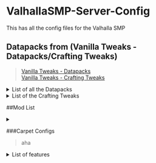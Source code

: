 # ValhallaSMP-Server-Config
This has all the config files for the Valhalla SMP


## Datapacks from (Vanilla Tweaks - Datapacks/Crafting Tweaks)
>[Vanilla Tweaks - Datapacks](https://vanillatweaks.net/picker/datapacks/ "Datapacks")<br>
>[Vanilla Tweaks - Crafting Tweaks](https://vanillatweaks.net/picker/crafting-tweaks/ "Crafting Tweaks")
<details>
<summary>List of all the Datapacks</summary>
- AFK Display
	- Gray’s out the player's name if not moving for more than 5 minutes.
 
- Armor Statues
	- Adds a unique book that allows you to manipulate armor stands and item frames.
	- To obtain the book sign a book & quill Statues exactly like it is written here.
	- [ARMOR STAND BOOK TUTORIAL - Beginners guide](https://www.youtube.com/watch?v=nV9-_RacnoI)


- Coordinates HUD
	- Adds information above your Hotbar (XYZ Coordinates & 24Hr. Clock).
	- [Minecraft 1.14 Coordinates HUD Datapack (Vanilla Tweaks)](https://www.youtube.com/watch?v=LSJNVuKMVrY)

- Custom Nether Portals
	- Allows Crying Obsidian to be used as part of a nether portal.
	- [Custom Nether Portals | 1.15-1.18 Data Pack](https://www.youtube.com/watch?v=WfqUtUhI7qM)

- Double Shulker Shells
	- Shulkers drop two shells instead of one when killed.

- Durability Ping
	- Lets you know when your tool has 10% durability left.  
	- Type /trigger duraPing to configure it yourself.

- Fast Leaf Decay
	- Leaves decay at a much faster rate.

- Kill Empty Boats
	- Adds an admin command to destroy any boats without any player in them.

- Larger Phantoms
	- Phantoms grow larger the more days you do not sleep.

- More Mob Head
	- Adds a chance for a mob to drop its head when killed.

- Multiplayer Sleep
	- Allows a percentage of people to sleep in order for the night to pass.
	- This is set to 50% on the server.

- Nether Portal Coordinates
	- Adds a command to see where a nether portal needs to be in the overworld or nether to sync up to each other.
	- [Minecraft 1.14 : Easy Nether Portal Sync Data Pack (Vanilla Tweaks)](https://www.youtube.com/watch?v=_rRR-CBq1yM)

- Player Head Drops
	- Players drop their head when killed by another player.

- Real Time Clock
	- Adds a trigger command to see how long the server has been running in real time.

- Silence Mobs
	- Allows you to silence a mob by adding any of these names to it via nametag.
	- Silence me || silence me || silence_me

- Spawning Spheres
	- Allows you to view the spawnable areas around a point for potential spawning spaces.  
	- [Minecraft 1.14 Spawning Spheres (Vanilla Tweaks)](https://www.youtube.com/watch?v=eBHYbRoVzoE)
   
- Unlock All Recipes
	- Automatically unlocks all the recipes in-game.
</details>

<details>
<summary>List of the Crafting Tweaks</summary>
</details>


##Mod List
<details>
<summary></summary>
</details>

###Carpet Configs
>aha
<details>
<summary>List of features</summary>
-   silverFishDropGravel
	-   When Silverfish come out of a block it drops gravel
-   combineXPOrbs
	-   XP orbs will now combine making them more lag efficient.
-   dispensersPlayRecords
	-   Dispensers can now interact with jukeboxes.
-   xpNoCooldown
	-   XP will now instantly be sucked up by the player.
-   ctrlQCraftingFix
	-   You can now use Ctrl q in the crafting table.
-   piglinsSpawningInBastions
	-   Piglins, Piglin Brutes, and Hoglins will now respawn in bastions.
-   spiderJockeysDropGapples
	-   Spider Jockeys will drop Enchanted Golden Apples 50% of the time they are killed.
-   betterBonemeal
	-   You can now bonemeal Sugarcane, cactus, and lilypads.
-   renewableBlackstone
	-   Basalt generators without soul soil underneath will generate blackstone instead.
-   renewableSponges
	-   Guardians when struck by lightning will turn into elder guardians.
-   chainStone
	-   Pistons can now drag chains like they are slime blocks.
	-   [Minecraft Ideas: Connecting Chain Blocks (Chainstone)](https://www.youtube.com/watch?v=8UB0w8pbJ1Q)
-   commandPlayer
	-   You can use the /player command to spawn in fake players to AFK at farms.
-   updateSuppressionCrashFix
	-   Fixed bugs caused by update suppressors.
-   reloadSuffocationFix
	-   Fixes a bug that leads you to suffocate upon logging in.
-   missingTools
	-   Pickaxes can now break glass faster.
-   emptyShulkerBoxStackAlways
	-   Empty shulker boxes can now stack on the ground.
-   lightningKillsDropsFix
	-   You now drop your items when killed by a lightning bolt.
-   accurateBlockPlacement
	-   Allows for better placement of blocks by the player.
-   movableBlockEntities
	-   Tile entities like Hoppers, Chests, Furnaces, Droppers, & Dispensers can now be pushed by pistons like in Bedrock Edition.
-   comparatorBetterItemFrames
	-   Comparators can now detect an item frame from any face of the block instead of right behind it.
-   huskSpawningInTemples
	-   Only husks spawn in Desert Temples.
-   shulkerSpawningInEndCities
	-   Shulkers can now respawn in end cities.
-   stackableShulkerBoxes
	-   Empty shulker boxes can now stack in the inventory.
-   leadFix
	-   Fixes a lead bug.
-   comparatorReadsClock
	-   Comparators can now read a clock in an item frame.
-   clericsFarmWarts
	-   Cleric Villagers now farm nether wart.
-   renewableDeepslate
	-   Cobble Generators below Y: 16 will generate cobbled deepslate instead.
-   autoCraftingDropper
	-   Droppers facing into crafting tables can now auto craft items.
	-   [Auto-Crafting Dropper [Minecraft 1.15/1.14 mod]](https://www.youtube.com/watch?v=bwnmFF6LYSo)
-   blazeMeal
	-   Blaze powder can now be used like bone meal to nether wart.
-   persistentParrots
	-   Parrots don’t fall off your shoulder until you take damage.
-   renewableSand
	-   Anvils dropped on cobblestone now form sand.
-   straySpawningInIgloos
	-   Only strays can spawn in Igloos.
-   optimizedTNT
	-   TNT is more server-friendly.
-   placementRotationFix
	-  	Fixed a bug about block placement.
-   lagFreeSpawning
	-   Makes spawning in the game a little less laggy.
-   creeperSpawningInJungleTemples
	-   Only creepers can spawn in Jungle temples.
</details>
